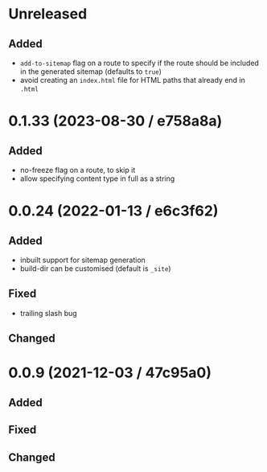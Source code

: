 # Unreleased

## Added

- `add-to-sitemap` flag on a route to specify if the route should be included in
  the generated sitemap (defaults to `true`)
- avoid creating an `index.html` file for HTML paths that already end in `.html`

# 0.1.33 (2023-08-30 / e758a8a)

## Added

- no-freeze flag on a route, to skip it
- allow specifying content type in full as a string

# 0.0.24 (2022-01-13 / e6c3f62)

## Added

- inbuilt support for sitemap generation
- build-dir can be customised (default is `_site`)

## Fixed

- trailing slash bug

## Changed

# 0.0.9 (2021-12-03 / 47c95a0)

## Added

## Fixed

## Changed
